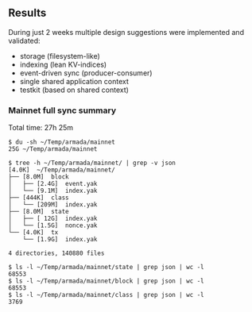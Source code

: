 ## Results

During just 2 weeks multiple design suggestions were implemented and validated:
- storage (filesystem-like)
- indexing (lean KV-indices)
- event-driven sync (producer-consumer)
- single shared application context
- testkit (based on shared context)

### Mainnet full sync summary

Total time: 27h 25m

```
$ du -sh ~/Temp/armada/mainnet
25G	~/Temp/armada/mainnet
```

```
$ tree -h ~/Temp/armada/mainnet/ | grep -v json
[4.0K]  ~/Temp/armada/mainnet/
├── [8.0M]  block
│   ├── [2.4G]  event.yak
│   └── [9.1M]  index.yak
├── [444K]  class
│   └── [209M]  index.yak
├── [8.0M]  state
│   ├── [ 12G]  index.yak
│   └── [1.5G]  nonce.yak
└── [4.0K]  tx
    └── [1.9G]  index.yak

4 directories, 140880 files
```

```
$ ls -l ~/Temp/armada/mainnet/state | grep json | wc -l
68553
$ ls -l ~/Temp/armada/mainnet/block | grep json | wc -l
68553
$ ls -l ~/Temp/armada/mainnet/class | grep json | wc -l
3769
```
